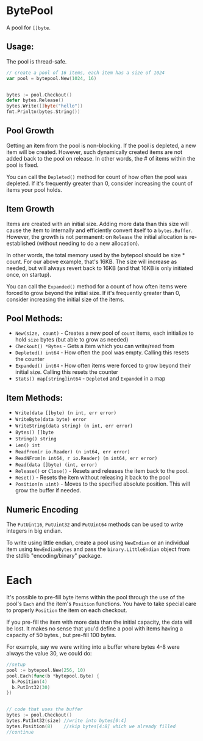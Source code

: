 # BytePool

A pool for `[]byte`.

## Usage:

The pool is thread-safe.

```go
// create a pool of 16 items, each item has a size of 1024
var pool = bytepool.New(1024, 16)


bytes := pool.Checkout()
defer bytes.Release()
bytes.Write([]byte("hello"))
fmt.Prinltn(bytes.String())
```

## Pool Growth
Getting an item from the pool is non-blocking. If the pool is depleted, a new item will be created. However, such dynamically created items are not added back to the pool on release. In other words, the # of items within the pool is fixed.

You can call the `Depleted()` method for count of how often the pool was depleted. If it's frequently greater than 0, consider increasing the count of items your pool holds.

## Item Growth
Items are created with an initial size. Adding more data than this size will cause the item to internally and efficiently convert itself to a `bytes.Buffer`. However, the growth is not permanent: on `Release` the initial allocation is re-established (without needing to do a new allocation).

In other words, the total memory used by the bytepool should be size * count. For our above example, that's 16KB. The size will increase as needed, but will always revert back to 16KB (and that 16KB is only initiated once, on startup).

You can call the `Expanded()` method for a count of how often items were forced to grow beyond the initial size. If it's frequently greater than 0, consider increasing the initial size of the items.


## Pool Methods:
* `New(size, count)` - Creates a new pool of `count` items, each initialize to hold `size` bytes (but able to grow as needed)
* `Checkout() *Bytes` - Gets a item which you can write/read from
* `Depleted() int64` - How often the pool was empty. Calling this resets the counter
* `Expanded() int64` - How often items were forced to grow beyond their initial size. Calling this resets the counter
* `Stats() map[string]int64` - `Depleted` and `Expanded` in a map

## Item Methods:
* `Write(data []byte) (n int, err error)`
* `WriteByte(data byte) error`
* `WriteString(data string) (n int, err error)`
* `Bytes() []byte`
* `String() string`
* `Len() int`
* `ReadFrom(r io.Reader) (n int64, err error)`
* `ReadNFrom(n int64, r io.Reader) (m int64, err error)`
* `Read(data []byte) (int, error)`
* `Release()` or `Close()` - Resets and releases the item back to the pool.
* `Reset()` - Resets the item without releasing it back to the pool
* `Position(n uint)` - Moves to the specified absolute position. This will grow the buffer if needed.

## Numeric Encoding
The `PutUint16`, `PutUint32` and `PutUint64` methods can be used to write integers
in big endian.

To write using little endian, create a pool using `NewEndian` or an individual item using `NewEndianBytes` and pass the `binary.LittleEndian` object from the stdlib "encoding/binary" package.

# Each
It's possible to pre-fill byte items within the pool through the use of the pool's `Each` and the item's `Position` functions. You have to take special care to properly `Position` the item on each checkout.

If you pre-fill the item with more data than the initial capacity, the data will be lost. It makes no sense that you'd define a pool with items having a capacity of 50 bytes., but pre-fill 100 bytes.

For example, say we were writing into a buffer where bytes 4-8 were always the value 30, we could do:

```go
//setup
pool := bytepool.New(256, 10)
pool.Each(func(b *bytepool.Byte) {
  b.Position(4)
  b.PutInt32(30)
})


// code that uses the buffer
bytes := pool.Checkout()
bytes.PutInt32(size) //write into bytes[0:4]
bytes.Position(8)    //skip bytes[4:8] which we already filled
//continue
```
